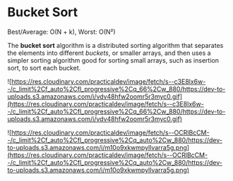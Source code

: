 # Bucket Sort

Best/Average: O(N + k), Worst: O(N²)

The **bucket sort** algorithm is a distributed sorting algorithm that separates the elements into different *buckets*, or smaller arrays, and then uses a simpler sorting algorithm good for sorting small arrays, such as insertion sort, to sort each bucket.

![https://res.cloudinary.com/practicaldev/image/fetch/s--c3E8lx6w--/c_limit%2Cf_auto%2Cfl_progressive%2Cq_66%2Cw_880/https://dev-to-uploads.s3.amazonaws.com/i/vdv48hfw2oomr5r3myc0.gif](https://res.cloudinary.com/practicaldev/image/fetch/s--c3E8lx6w--/c_limit%2Cf_auto%2Cfl_progressive%2Cq_66%2Cw_880/https://dev-to-uploads.s3.amazonaws.com/i/vdv48hfw2oomr5r3myc0.gif)

![https://res.cloudinary.com/practicaldev/image/fetch/s--OCRlBcCM--/c_limit%2Cf_auto%2Cfl_progressive%2Cq_auto%2Cw_880/https://dev-to-uploads.s3.amazonaws.com/i/m10o9xkwmpyllvarra5g.png](https://res.cloudinary.com/practicaldev/image/fetch/s--OCRlBcCM--/c_limit%2Cf_auto%2Cfl_progressive%2Cq_auto%2Cw_880/https://dev-to-uploads.s3.amazonaws.com/i/m10o9xkwmpyllvarra5g.png)